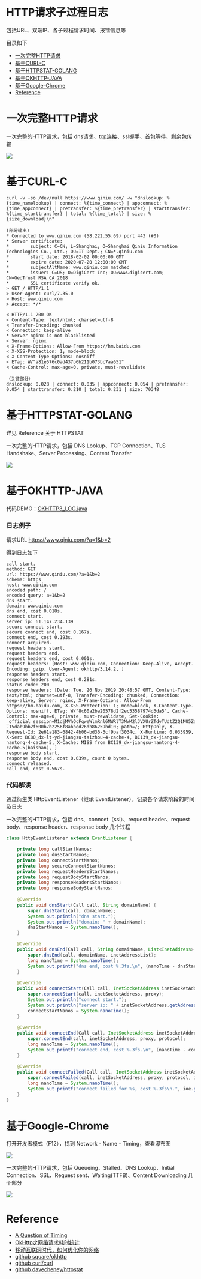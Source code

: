 # HTTP请求子过程日志

包括URL、双端IP、各子过程请求时间、报错信息等

目录如下

* [一次完整HTTP请求](#一次完整HTTP请求)
* [基于CURL-C](#基于CURL-C)
* [基于HTTPSTAT-GOLANG](#基于HTTPSTAT-GOLANG)
* [基于OKHTTP-JAVA](#基于OKHTTP-JAVA)
* [基于Google-Chrome](#基于Google-Chrome)
* [Reference](#Reference)

# 一次完整HTTP请求

一次完整的HTTP请求，包括 dns请求、tcp连接、ssl握手、首包等待、剩余包传输

![](docment/whole_http.jpg)

# 基于CURL-C

```
curl -v -so /dev/null https://www.qiniu.com/ -w "dnslookup: %{time_namelookup} | connect: %{time_connect} | appconnect: %{time_appconnect} | pretransfer: %{time_pretransfer} | starttransfer: %{time_starttransfer} | total: %{time_total} | size: %{size_download}\n"

(部分输出)
* Connected to www.qiniu.com (58.222.55.69) port 443 (#0)
* Server certificate:
*        subject: C=CN; L=Shanghai; O=Shanghai Qiniu Information Technologies Co., Ltd.; OU=IT Dept.; CN=*.qiniu.com
*        start date: 2018-02-02 00:00:00 GMT
*        expire date: 2020-07-20 12:00:00 GMT
*        subjectAltName: www.qiniu.com matched
*        issuer: C=US; O=DigiCert Inc; OU=www.digicert.com; CN=GeoTrust RSA CA 2018
*        SSL certificate verify ok.
> GET / HTTP/1.1
> User-Agent: curl/7.35.0
> Host: www.qiniu.com
> Accept: */*

< HTTP/1.1 200 OK
< Content-Type: text/html; charset=utf-8
< Transfer-Encoding: chunked
< Connection: keep-alive
* Server nginx is not blacklisted
< Server: nginx
< X-Frame-Options: Allow-From https://hm.baidu.com
< X-XSS-Protection: 1; mode=block
< X-Content-Type-Options: nosniff
< ETag: W/"a81e576c0ad437b6b211b073bc7aa651"
< Cache-Control: max-age=0, private, must-revalidate

（关键部分）
dnslookup: 0.028 | connect: 0.035 | appconnect: 0.054 | pretransfer: 0.054 | starttransfer: 0.210 | total: 0.231 | size: 70348
```

# 基于HTTPSTAT-GOLANG

详见 Reference 关于 HTTPSTAT

一次完整的HTTP请求，包括 DNS Lookup、TCP Connection、TLS Handshake、Server Processing、Content Transfer

![](https://github.com/davecheney/httpstat/blob/master/screenshot.png)

# 基于OKHTTP-JAVA

代码DEMO：[OKHTTP3_LOG.java](src/main/OKHTTP3_LOG.java)

### 日志例子

请求URL https://www.qiniu.com/?a=1&b=2

得到日志如下

```
call start.
method: GET
url: https://www.qiniu.com/?a=1&b=2
schema: https
host: www.qiniu.com
encoded path: /
encoded query: a=1&b=2
dns start.
domain: www.qiniu.com
dns end, cost 0.018s.
connect start.
server ip: 61.147.234.139
secure connect start.
secure connect end, cost 0.167s.
connect end, cost 0.193s.
connect acquired.
request headers start.
request headers end.
request headers end, cost 0.001s.
request headers: [Host: www.qiniu.com, Connection: Keep-Alive, Accept-Encoding: gzip, User-Agent: okhttp/3.14.2, ]
response headers start.
response headers end, cost 0.281s.
status code: 200
response headers: [Date: Tue, 26 Nov 2019 20:48:57 GMT, Content-Type: text/html; charset=utf-8, Transfer-Encoding: chunked, Connection: keep-alive, Server: nginx, X-Frame-Options: Allow-From https://hm.baidu.com, X-XSS-Protection: 1; mode=block, X-Content-Type-Options: nosniff, ETag: W/"8c60a2ba20578d2f2ec53587974d3da5", Cache-Control: max-age=0, private, must-revalidate, Set-Cookie: _official_session=M1djMVhOcFgweWlmRnl6MWRlT3MwM2lJVXUrZTdvTUdtZ2Q1MU5ZaGNPNTFhRmFWd1R3Mk9HL1ZmeFRIdGNTMWhGbE5DdXcrVkxOVE44eTNZZFNpSlVWMXhsVy9iMzI3dGNMNkswUEx4R2djYVFCYjBWWkg5WXUyT1BPd0pYOXBsWjhzcDdqKzRZRXBRMjY0S0h6ZmR3PT0tLVM4WUVuODFucXFaeHQ2Z2h1WGdCY2c9PQ%3D%3D--15dab9bb2f600b7b2256f8abbed26db86259bd10; path=/; HttpOnly, X-Request-Id: 2e61a183-6842-4b06-bd36-3cf9baf3034c, X-Runtime: 0.033959, X-Ser: BC80_dx-lt-yd-jiangsu-taizhou-4-cache-4, BC139_dx-jiangsu-nantong-4-cache-5, X-Cache: MISS from BC139_dx-jiangsu-nantong-4-cache-5(baishan), ]
response body start.
response body end, cost 0.039s, count 0 bytes.
connect released.
call end, cost 0.567s.
```

### 代码解读

通过衍生类 HttpEventListener（继承 EventListener），记录各个请求阶段的时间及日志

一次完整的HTTP请求，包括 dns、conncet（ssl）、request header、request body、response header、response body 几个过程

```Java
class HttpEventListener extends EventListener {

    private long callStartNanos;
    private long dnsStartNanos;
    private long connectStartNanos;
    private long secureConnectStartNanos;
    private long requestHeadersStartNanos;
    private long requestBodyStartNanos;
    private long responseHeadersStartNanos;
    private long responseBodyStartNanos;
    
    @Override
    public void dnsStart(Call call, String domainName) {
        super.dnsStart(call, domainName);
        System.out.println("dns start.");
        System.out.println("domain: " + domainName);
        dnsStartNanos = System.nanoTime();
    }

    @Override
    public void dnsEnd(Call call, String domainName, List<InetAddress> inetAddressList) {
        super.dnsEnd(call, domainName, inetAddressList);
        long nanoTime = System.nanoTime();
        System.out.printf("dns end, cost %.3fs.\n", (nanoTime - dnsStartNanos) / 1000000000d);
    }
    
    @Override
    public void connectStart(Call call, InetSocketAddress inetSocketAddress, Proxy proxy) {
    	super.connectStart(call, inetSocketAddress, proxy);
    	System.out.println("connect start.");
    	System.out.println("server ip: " + inetSocketAddress.getAddress().getHostAddress());
    	connectStartNanos = System.nanoTime();
    }
    
    @Override
    public void connectEnd(Call call, InetSocketAddress inetSocketAddress, Proxy proxy, Protocol protocol) {
        super.connectEnd(call, inetSocketAddress, proxy, protocol);
        long nanoTime = System.nanoTime();
        System.out.printf("connect end, cost %.3fs.\n", (nanoTime - connectStartNanos) / 1000000000d);
    }
    
    @Override
    public void connectFailed(Call call, InetSocketAddress inetSocketAddress, Proxy proxy, Protocol protocol, IOException ioe) {
        super.connectFailed(call, inetSocketAddress, proxy, protocol, ioe);
        long nanoTime = System.nanoTime();
        System.out.printf("connect failed for %s, cost %.3fs\n.", ioe.getMessage(), (nanoTime - connectStartNanos) / 1000000000d);
    }
}
```

# 基于Google-Chrome

打开开发者模式（F12），找到 Network - Name - Timing，查看瀑布图

![](docment/chrome_F12.png)

一次完整的HTTP请求，包括 Queueing、Stalled、DNS Lookup、Initial Connection、SSL、Request sent、Waiting(TTFB)、Content Downloading 几个部分

![](docment/chrome_http.png)

# Reference

- [A Question of Timing](https://blog.cloudflare.com/a-question-of-timing/)
- [OkHttp之网络请求耗时统计](https://blog.csdn.net/joye123/article/details/82115562)
- [移动互联网时代，如何优化你的网络](https://yq.aliyun.com/articles/58967?spm=a2c4g.11186623.2.11.66f5702d0tveyr)
- [github square/okhttp](https://github.com/square/okhttp/)
- [github curl/curl](https://github.com/curl/curl/)
- [github davecheney/httpstat](https://github.com/davecheney/httpstat/)
